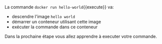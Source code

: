 
La commande `docker run hello-world`{{execute}} va:
* descendre l'image `hello world`
* démarrer un conteneur utilisant cette image
* exécuter la commande dans ce conteneur

Dans la prochaine étape vous allez apprendre à executer votre commande.